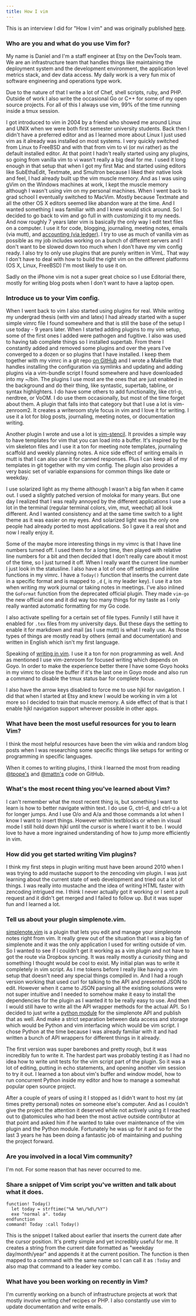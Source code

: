 ```yaml
---
title: How I vim
---
```


This is an interview I did for "How I vim" and was originally published
[here][howivim].

### Who are you and what do you use Vim for?

My name is Daniel and I'm a staff engineer at Etsy on the DevTools team. We
are an infrastructure team that handles things like maintaining the deployment
system and the development environment, the application level metrics stack,
and dev data access. My daily work is a very fun mix of software engineering
and operations type work.

Due to the nature of that I write a lot of Chef, shell scripts, ruby, and PHP.
Outside of work I also write the occasional Go or C++ for some of my open
source projects. For all of this I always use vim, 99% of the time running
inside a tmux session.

I got introduced to vim in 2004 by a friend who showed me around Linux and
UNIX when we were both first semester university students. Back then I didn't
have a preferred editor and as I learned more about Linux I just used vim as
it already was installed on most systems. I very quickly switched from Linux
to FreeBSD and with that from vim to vi (or nvi rather) as the default
installed editor. At that point I hadn't really started using any plugins, so
going from vanilla vim to vi wasn't really a big deal for me. I used it long
enough in that setup that when I got my first Mac and started using editors
like SubEthaEdit, Textmate, and Smultron because I liked their native look and
feel, I had already built up the vim muscle memory. And as I was using gVim on
the Windows machines at work, I kept the muscle memory although I wasn't using
vim on my personal machines. When I went back to grad school I eventually
switched to MacVim. Mostly because Textmate and all the other OS X editors
seemed like abandon ware at the time. And I wanted something I was familiar
with and I knew would stick around. So I decided to go back to vim and go full
in with customizing it to my needs. And now roughly 7 years later vim is
basically the only way I edit text files on a computer. I use it for code,
blogging, journaling, meeting notes, emails (via mutt), and [accounting (via
ledger)][ledger]. I try to use as much of vanilla vim as possible as my job
includes working on a bunch of different servers and I don't want to be slowed
down too much when I don't have my vim config ready. I also try to only use
plugins that are purely written in VimL. That way I don't have to deal with
how to build the right vim on the different platforms (OS X, Linux, FreeBSD)
I'm most likely to use it on.

Sadly on the iPhone vim is not a super great choice so I use Editorial there,
mostly for writing blog posts when I don't want to have a laptop open.

### Introduce us to your Vim config.

When I went back to vim I also started using plugins for real. While writing
my undergrad thesis (with vim and latex) I had already started with a super
simple vimrc file I found somewhere and that is still the base of the setup I
use today - 9 years later. When I started adding plugins to my vim setup, some
of the first ones I added were pathogen and fugitive. I also was used to
having tab complete things so I installed supertab. From there I constantly
added and removed some plugins and over the years I've converged to a dozen or
so plugins that I have installed. I keep them together with my vimrc in a git
repo [on GitHub][vimfiles] and I wrote a Makefile that handles installing the
configuration via symlinks and updating and adding plugins via a vim-bundle
script I found somewhere and have downloaded into my ~/bin. The plugins I use
most are the ones that are just enabled in the background and do their thing,
like syntastic, supertab, tabline, or syntax highlighters. I do have some
others to add functionality, like ctrl-p, nerdtree, or VoOM. I do use them
occasionally, but most of the time forget about them. A plugin that falls into
that category but that I use a lot is vim-zenroom2. It creates a writeroom
style focus in vim and I love it for writing. I use it a lot for blog posts,
journaling, meeting notes, or documentation writing.

Another plugin I wrote and use a lot is [vim-stencil][stencil]. It provides a
simple way to have templates for vim that you can load into a buffer. It's
inspired by the vim skeleton files and I use it a ton for meeting note
templates, journaling scaffold and weekly planning notes. A nice side effect
of writing emails in mutt is that I can also use it for canned responses. Plus
I can keep all of my templates in git together with my vim config. The plugin
also provides a very basic set of variable expansions for common things like
date or weekday.

I use solarized light as my theme although I wasn't a big fan when it came
out. I used a slightly patched version of molokai for many years. But one day
I realized that I was really annoyed by the different applications I use a lot
in the terminal (regular terminal colors, vim, mut, weechat) all look
different. And I wanted consistency and at the same time switch to a light
theme as it was easier on my eyes. And solarized light was the only one people
had already ported to most applications. So I gave it a real shot and now I
really enjoy it.

Some of the maybe more interesting things in my vimrc is that I have line
numbers turned off. I used them for a long time, then played with relative
line numbers for a bit and then decided that I don't really care about it most
of the time, so I just turned it off. When I really want the current line
number I just look in the statusline. I also have a lot of one off settings
and inline functions in my vimrc. I have a `Today()` function that inserts the
current date in a specific format and is mapped to `,d` (, is my leader key).
I use it a ton when writing my work journal or taking notes in meetings. I've
also inlined the `GoFormat` function from the deprecated official plugin. They
made `vim-go` the new official one and it did way too many things for my taste
as I only really wanted automatic formatting for my Go code.

I also activate spelling for a certain set of file types. Funnily I still have
it enabled for `.tex` files from my university days. But these days the
setting to enable it for markdown and mail (as I use mutt) is what I really
use. As those types of things are mostly read by others (email and
documentation) and written in English which isn't my first language.

Speaking of [writing in vim][writing]. I use it a ton for non programming as
well. And as mentioned I use vim-zenroom for focused writing which depends on
Goyo. In order to make the experience better there I have some Goyo hooks in
my vimrc to close the buffer if it's the last one in Goyo mode and also run a
command to disable the tmux status bar for complete focus.

I also have the arrow keys disabled to force me to use hjkl for navigation. I
did that when I started at Etsy and knew I would be working in vim a lot more
so I decided to train that muscle memory. A side effect of that is that I
enable hjkl navigation support wherever possible in other apps.

### What have been the most useful resources for you to learn Vim?

I think the most helpful resources have been the vim wikia and random blog
posts when I was researching some specific things like setups for writing or
programming in specific languages.

When it comes to writing plugins, I think I learned the most from reading
[@tpope's][tpope] and [@mattn's][mattn] code on GitHub.

### What's the most recent thing you've learned about Vim?

I can't remember what the most recent thing is, but something I want to learn
is how to better navigate within text. I do use G, ctrl-d, and ctrl-u a lot
for longer jumps. And I use O/o and A/a and those commands a lot when I know I
want to insert things. However within textblocks or when in visual mode I
still hold down hjkl until the cursor is where I want it to be. I would love
to have a more ingrained understanding of how to jump more efficiently in vim.

### How did you get started writing Vim plugins?

I think my first steps in plugin writing must have been around 2010 when I was
trying to add mustache support to the zencoding vim plugin. I was just
learning about the current state of web development and tried out a lot of
things. I was really into mustache and the idea of writing HTML faster with
zencoding intrigued me. I think I never actually got it working or I sent a
pull request and it didn't get merged and I failed to follow up. But it was
super fun and I learned a lot.

### Tell us about your plugin simplenote.vim.

[simplenote.vim][simplenote_vim] is a plugin that lets you edit and manage
your simplenote notes right from vim. It really grew out of the situation that
I was a big fan of simplenote and it was the only application I used for
writing outside of vim.  So I wanted to see if I couldn't get it working as a
vim plugin and not have to got the route via Dropbox syncing. It was really
mostly a curiosity thing and something I thought would be cool to exist. My
initial plan was to write it completely in vim script. As I me tokens before I
really like having a vim setup that doesn't need any special things compiled
in. And I had a rough version working that used curl for talking to the API
and presented JSON to edit. However when it came to JSON parsing all the
existing solutions were not super intuitive and I needed to somehow make it
easy to install the dependencies for the plugin as I wanted it to be really
easy to use. And then I would still have to write all the API wrapper methods
for the actual API. So I decided to just write a [python
module][simplenote_py] for the simplenote API and publish that as well. And
make a strict separation between data access and storage which would be Python
and vim interfacing which would be vim script. I chose Python at the time
because I was already familiar with it and had written a bunch of API wrappers
for different things in it already.

The first version was super barebones and pretty rough, but it was incredibly
fun to write it. The hardest part was probably testing it as I had no idea how
to write unit tests for the vim script part of the plugin. So it was a lot of
editing, putting in echo statements, and opening another vim session to try it
out. I learned a ton about vim's buffer and window model, how to run
concurrent Python inside my editor and how to manage a somewhat popular open
source project.

After a couple of years of using it I stopped as I didn't want to host my (at
times pretty personal) notes on someone else's computer. And as I couldn't
give the project the attention it deserved while not actively using it I
reached out to @atomicules who had been the most active outside contributor at
that point and asked him if he wanted to take over maintenance of the vim
plugin and the Python module. Fortunately he was up for it and so for the last
3 years he has been doing a fantastic job of maintaining and pushing the
project forward.

### Are you involved in a local Vim community?

I'm not. For some reason that has never occurred to me.

### Share a snippet of Vim script you've written and talk about what it does.

```
function! Today()
  let today = strftime("%A %m\/%d\/%Y")
  exe "normal a". today
endfunction
command! Today :call Today()
```

This is the snippet I talked about earlier that inserts the current date after
the cursor position. It's pretty simple and yet incredibly useful for me. It
creates a string from the current date formatted as "weekday day/month/year"
and appends it at the current position. The function is then mapped to a
command with the same name so I can call it as `:Today` and also map that
command to a leader key combo.


### What have you been working on recently in Vim?
I'm currently working on a bunch of infrastructure projects at work that
mostly involve writing chef recipes or PHP. I also constantly use vim to
update documentation and write emails.


[vimfiles]: https://github.com/mrtazz/vimfiles
[mattn]: https://github.com/mattn
[tpope]: https://github.com/tpope
[stencil]: https://github.com/mrtazz/vim-stencil
[unwiredcouch]: https://unwiredcouch.com/
[simplenote_vim]: https://github.com/mrtazz/simplenote.vim
[simplenote_py]: https://github.com/mrtazz/simplenote.py
[ledger]: https://unwiredcouch.com/2015/06/08/accounting-the-unix-way.html
[writing]: https://unwiredcouch.com/2015/08/31/writing-workflow.html
[howivim]: http://howivim.com/2016/daniel-schauenberg/
